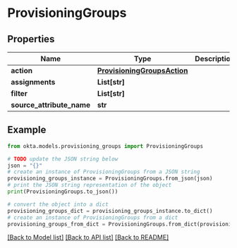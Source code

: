 # ProvisioningGroups


## Properties

Name | Type | Description | Notes
------------ | ------------- | ------------- | -------------
**action** | [**ProvisioningGroupsAction**](ProvisioningGroupsAction.md) |  | [optional] 
**assignments** | **List[str]** |  | [optional] 
**filter** | **List[str]** |  | [optional] 
**source_attribute_name** | **str** |  | [optional] 

## Example

```python
from okta.models.provisioning_groups import ProvisioningGroups

# TODO update the JSON string below
json = "{}"
# create an instance of ProvisioningGroups from a JSON string
provisioning_groups_instance = ProvisioningGroups.from_json(json)
# print the JSON string representation of the object
print(ProvisioningGroups.to_json())

# convert the object into a dict
provisioning_groups_dict = provisioning_groups_instance.to_dict()
# create an instance of ProvisioningGroups from a dict
provisioning_groups_from_dict = ProvisioningGroups.from_dict(provisioning_groups_dict)
```
[[Back to Model list]](../README.md#documentation-for-models) [[Back to API list]](../README.md#documentation-for-api-endpoints) [[Back to README]](../README.md)


